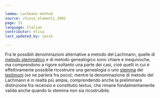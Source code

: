 ```yaml
---

lemma: Lachmann method
source: chiesa_elementi_2002
page: 51
language: Italian
contributor: elisa
last_updated_by: jesse

---
```

Fra le possibili denominazioni alternative a metodo del Lachmann, quelle di [metodo stemmatico](stemmatology.html) e di metodo genealogico sono chiare e inequivoche, ma comprendono a rigore soltanto una parte dei casi, cioè quelli in cui è effettivamente possibile ricostruire una genealogia o uno [stemma](stemma.html) dei [testimoni](witness.html) (se ne parlerà fra poco); mentre la denominazione di metodo del Lachmann è in realtà più ampia, comprendendo anche la preliminare distinzione fra recensio e constitutio textus, che rimane fondalmentamente valida anche quando lo stemma non sia ricostruibile.
